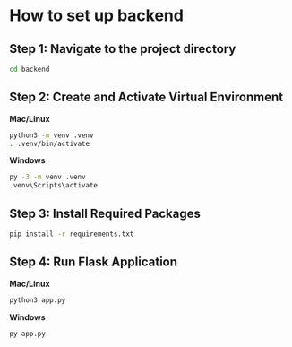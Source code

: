 # How to set up backend 

## Step 1: Navigate to the project directory
``` bash
cd backend
```

## Step 2: Create and Activate Virtual Environment
**Mac/Linux**
```bash 
python3 -m venv .venv
. .venv/bin/activate
```

**Windows**
```bash 
py -3 -m venv .venv
.venv\Scripts\activate
```

## Step 3: Install Required Packages

```bash 
pip install -r requirements.txt
```

## Step 4: Run Flask Application
**Mac/Linux**
```bash 
python3 app.py
```

**Windows**
```bash
py app.py
```